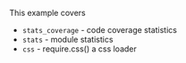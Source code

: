 This example covers

  * `stats_coverage` - code coverage statistics
  * `stats` - module statistics
  * `css` - require.css() a css loader
